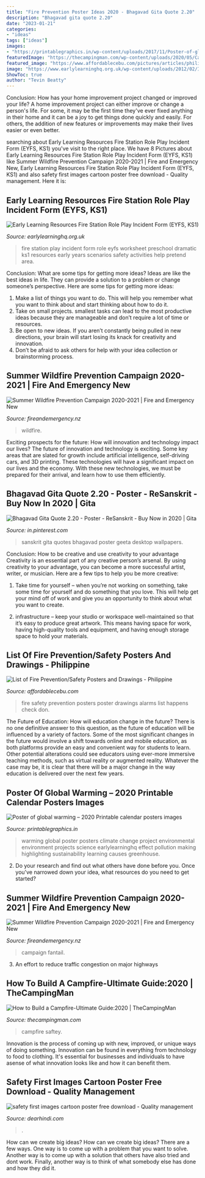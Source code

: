 ```yaml
---
title: "Fire Prevention Poster Ideas 2020 - Bhagavad Gita Quote 2.20"
description: "Bhagavad gita quote 2.20"
date: "2023-01-21"
categories:
- "ideas"
tags: ["ideas"]
images:
- "https://printablegraphics.in/wp-content/uploads/2017/11/Poster-of-global-warming.jpg"
featuredImage: "https://thecampingman.com/wp-content/uploads/2020/05/Campfire-Safety-Infographic-scaled.jpg"
featured_image: "https://www.affordablecebu.com/pictures/articles/philippines/Fire-Prevention-Safety-Poster-9.jpg"
image: "https://www.earlylearninghq.org.uk/wp-content/uploads/2012/02/Incident-form-prev.jpg"
ShowToc: true
author: "Tevin Beatty"
---
```



Conclusion: How has your home improvement project changed or improved your life?
A home improvement project can either improve or change a person's life. For some, it may be the first time they've ever fixed anything in their home and it can be a joy to get things done quickly and easily. For others, the addition of new features or improvements may make their lives easier or even better.

	

		
searching about Early Learning Resources Fire Station Role Play Incident Form (EYFS, KS1) you've visit to the right place. We have 8 Pictures about Early Learning Resources Fire Station Role Play Incident Form (EYFS, KS1) like Summer Wildfire Prevention Campaign 2020-2021 | Fire and Emergency New, Early Learning Resources Fire Station Role Play Incident Form (EYFS, KS1) and also safety first images cartoon poster free download - Quality management. Here it is:
		
    
## Early Learning Resources Fire Station Role Play Incident Form (EYFS, KS1)

<img loading=lazy src="https://www.earlylearninghq.org.uk/wp-content/uploads/2012/02/Incident-form-prev.jpg" onerror="this.onerror=null;this.src='https://tse2.mm.bing.net/th?id=OIP.PZzNyr71lfLm3gERIBnYmwHaKh&amp;pid=15.1';" alt="Early Learning Resources Fire Station Role Play Incident Form (EYFS, KS1)">

_Source: earlylearninghq.org.uk_

>fire station play incident form role eyfs worksheet preschool dramatic ks1 resources early years scenarios safety activities help pretend area. 

	

Conclusion: What are some tips for getting more ideas?
Ideas are like the best ideas in life. They can provide a solution to a problem or change someone’s perspective. Here are some tips for getting more ideas:
1. Make a list of things you want to do. This will help you remember what you want to think about and start thinking about how to do it.
2. Take on small projects. smallest tasks can lead to the most productive ideas because they are manageable and don’t require a lot of time or resources.
3. Be open to new ideas. If you aren’t constantly being pulled in new directions, your brain will start losing its knack for creativity and innovation.
4. Don’t be afraid to ask others for help with your idea collection or brainstorming process.

    
## Summer Wildfire Prevention Campaign 2020-2021 | Fire And Emergency New

<img loading=lazy src="https://fireandemergency.nz/assets/Documents/Press/Poster-Protect-Their-Homes-Kiwi-A3-2020-10-28.jpg" onerror="this.onerror=null;this.src='https://tse3.mm.bing.net/th?id=OIP.HzIsGljYw-ZmExyOHwRdkQHaKe&amp;pid=15.1';" alt="Summer Wildfire Prevention Campaign 2020-2021 | Fire and Emergency New">

_Source: fireandemergency.nz_

>wildfire. 

	

Exciting prospects for the future: How will innovation and technology impact our lives?
The future of innovation and technology is exciting. Some key areas that are slated for growth include artificial intelligence, self-driving cars, and 3D printing. These technologies will have a significant impact on our lives and the economy. With these new technologies, we must be prepared for their arrival, and learn how to use them efficiently.

    
## Bhagavad Gita Quote 2.20 - Poster - ReSanskrit - Buy Now In 2020 | Gita

<img loading=lazy src="https://i.pinimg.com/736x/3a/fe/51/3afe519fb337d241d9c917ab05256aac.jpg" onerror="this.onerror=null;this.src='https://tse3.mm.bing.net/th?id=OIP.TvSpfY7ywizzZ-85C948yAHaJ3&amp;pid=15.1';" alt="Bhagavad Gita Quote 2.20 - Poster - ReSanskrit - Buy Now in 2020 | Gita">

_Source: in.pinterest.com_

>sanskrit gita quotes bhagavad poster geeta desktop wallpapers. 

	

Conclusion: How to be creative and use creativity to your advantage
Creativity is an essential part of any creative person’s arsenal. By using creativity to your advantage, you can become a more successful artist, writer, or musician. Here are a few tips to help you be more creative:
1. Take time for yourself – when you’re not working on something, take some time for yourself and do something that you love. This will help get your mind off of work and give you an opportunity to think about what you want to create.

2. infrastructure – keep your studio or workspace well-maintained so that it’s easy to produce great artwork. This means having space for work, having high-quality tools and equipment, and having enough storage space to hold your materials.


    
## List Of Fire Prevention/Safety Posters And Drawings - Philippine

<img loading=lazy src="https://www.affordablecebu.com/pictures/articles/philippines/Fire-Prevention-Safety-Poster-9.jpg" onerror="this.onerror=null;this.src='https://tse2.mm.bing.net/th?id=OIP.lrHqzAgzLsj7WNJDelDQFwHaFD&amp;pid=15.1';" alt="List of Fire Prevention/Safety Posters and Drawings - Philippine">

_Source: affordablecebu.com_

>fire safety prevention posters poster drawings alarms list happens check don. 

	

The Future of Education: How will education change in the future?
There is no one definitive answer to this question, as the future of education will be influenced by a variety of factors. Some of the most significant changes in the future would involve a shift towards online and mobile education, as both platforms provide an easy and convenient way for students to learn. Other potential alterations could see educators using ever-more immersive teaching methods, such as virtual reality or augmented reality. Whatever the case may be, it is clear that there will be a major change in the way education is delivered over the next few years.

    
## Poster Of Global Warming – 2020 Printable Calendar Posters Images

<img loading=lazy src="https://printablegraphics.in/wp-content/uploads/2017/11/Poster-of-global-warming.jpg" onerror="this.onerror=null;this.src='https://tse2.mm.bing.net/th?id=OIP.ADUqDYfjOmUAFibZFDXgqwHaKl&amp;pid=15.1';" alt="Poster of global warming – 2020 Printable calendar posters images">

_Source: printablegraphics.in_

>warming global poster posters climate change project environmental environment projects science earlylearninghq effect pollution making highlighting sustainability learning causes greenhouse. 

	

2. Do your research and find out what others have done before you. Once you've narrowed down your idea, what resources do you need to get started? 

    
## Summer Wildfire Prevention Campaign 2020-2021 | Fire And Emergency New

<img loading=lazy src="https://fireandemergency.nz/assets/Documents/Press/Poster-Fantail-A3-2020-10-28.jpg" onerror="this.onerror=null;this.src='https://tse4.mm.bing.net/th?id=OIP.Nllx1a13S1EbH-yhYvByVQHaKe&amp;pid=15.1';" alt="Summer Wildfire Prevention Campaign 2020-2021 | Fire and Emergency New">

_Source: fireandemergency.nz_

>campaign fantail. 

	

3. An effort to reduce traffic congestion on major highways 

    
## How To Build A Campfire-Ultimate Guide:2020 | TheCampingMan

<img loading=lazy src="https://thecampingman.com/wp-content/uploads/2020/05/Campfire-Safety-Infographic-scaled.jpg" onerror="this.onerror=null;this.src='https://tse3.mm.bing.net/th?id=OIP.az46dvvZyoAuRjJ4hOoNdAHaSh&amp;pid=15.1';" alt="How to Build a Campfire-Ultimate Guide:2020 | TheCampingMan">

_Source: thecampingman.com_

>campfire saftey. 

	

Innovation is the process of coming up with new, improved, or unique ways of doing something. Innovation can be found in everything from technology to food to clothing. It's essential for businesses and individuals to have asense of what innovation looks like and how it can benefit them.

    
## Safety First Images Cartoon Poster Free Download - Quality Management

<img loading=lazy src="https://1.bp.blogspot.com/-sdFZ3-sar4g/XrPDGY3HqwI/AAAAAAAAIg0/30YoapLuYKI1YG_XQucctx7tgwSmhXx2ACK4BGAsYHg/d/safety-first-images-free-download-9.jpg" onerror="this.onerror=null;this.src='https://tse1.mm.bing.net/th?id=OIP.nb_wnXT8ZZQpgpflfiSHbQAAAA&amp;pid=15.1';" alt="safety first images cartoon poster free download - Quality management">

_Source: dearhindi.com_

>. 

	

How can we create big ideas?
How can we create big ideas? There are a few ways. One way is to come up with a problem that you want to solve. Another way is to come up with a solution that others have also tried and dont work. Finally, another way is to think of what somebody else has done and how they did it.

